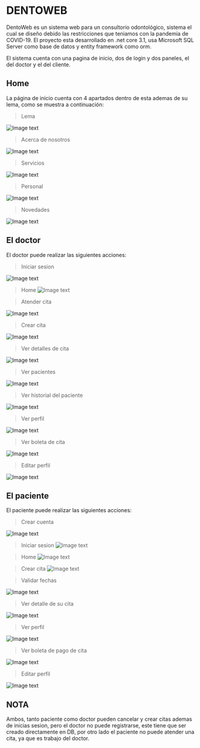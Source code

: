 # DENTOWEB 

DentoWeb es un sistema web para un consultorio odontológico, sistema el cual se diseño debido las restricciones que teniamos con la pandemia de COVID-19. El proyecto esta desarrollado en .net core 3.1, usa Microsoft SQL Server como base de datos y entity framework como orm.


El sistema cuenta con una pagina de inicio, dos de login y dos paneles, el del doctor y el del cliente.


## Home
La página de inicio cuenta con 4 apartados dentro de esta ademas de su lema, como se muestra a continuación:

> Lema

![Image text](./imgs_md/home-lema.png)


> Acerca de nosotros

![Image text](./imgs_md/home-aboutus.png)


> Servicios

![Image text](./imgs_md/home-services.png)


> Personal 

![Image text](./imgs_md/honme-personal.png)


> Novedades

![Image text](./imgs_md/home-novedades.png)


## El doctor

El doctor puede realizar las siguientes acciones: 

> Iniciar sesion

![Image text](./imgs_md/doctor-login.png)


> Home
![Image text](./imgs_md/doctor-home.png)

> Atender cita

![Image text](./imgs_md/doctor-atendercita.png)

> Crear cita

![Image text](./imgs_md/doctor-crearcita.png)


> Ver detalles de cita

![Image text](./imgs_md/doctor-detallecita.png)


> Ver pacientes

![Image text](./imgs_md/doctor-listarpacientes.png)


> Ver historial del paciente

![Image text](./imgs_md/doctor-verhistorialpaciente.png)


> Ver perfil

![Image text](./imgs_md/doctor-profile.png)


> Ver boleta de cita

![Image text](./imgs_md/doctor-verboleta.png)


> Editar perfil

![Image text](./imgs_md/doctor-editardatos.png)


## El paciente
El paciente puede realizar las siguientes acciones: 

> Crear cuenta 

![Image text](./imgs_md/paciente-registro.png)


> Iniciar sesion
![Image text](./imgs_md/paciente-login.png)


> Home 
![Image text](./imgs_md/paciente-home.png)


> Crear cita
![Image text](./imgs_md/paciente-crearcita.png)


> Validar fechas

![Image text](./imgs_md/paciente-validacionfechacita.png)


> Ver detalle de su cita

![Image text](./imgs_md/doctor-detallecita.png)


> Ver perfil

![Image text](./imgs_md/paciente-profile.png)


> Ver boleta de pago de cita

![Image text](./imgs_md/paciente-boleta.png)


>Editar perfil

![Image text](./imgs_md/paciente-editarperfil.png)


## NOTA
Ambos, tanto paciente como doctor pueden cancelar y crear citas ademas de inicias sesion, pero el doctor no puede registrarse, este tiene que ser creado directamente en DB, por otro lado el paciente no puede atender una cita, ya que es trabajo del doctor. 








